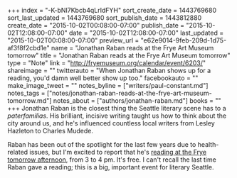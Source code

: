 +++
index = "-K-bNI7Kbcb4qLrIdFYH"
sort_create_date = 1443769680
sort_last_updated = 1443769680
sort_publish_date = 1443812880
create_date = "2015-10-02T00:08:00-07:00"
publish_date = "2015-10-02T12:08:00-07:00"
date = "2015-10-02T12:08:00-07:00"
last_updated = "2015-10-02T00:08:00-07:00"
preview_url = "e62e9014-9feb-209d-1d75-af3f8f2cbd1e"
name = "Jonathan Raban reads at the Frye Art Museum tomorrow"
title = "Jonathan Raban reads at the Frye Art Museum tomorrow"
type = "Note"
link = "http://fryemuseum.org/calendar/event/6203/"
shareimage = ""
twitterauto = "When Jonathan Raban shows up for a reading, you'd damn well better show up too."
facebookauto = ""
make_image_tweet = ""
notes_byline = ["writers/paul-constant.md"]
notes_tags = ["notes/jonathan-raban-reads-at-the-frye-art-museum-tomorrow.md"]
notes_about = ["authors/jonathan-raban.md"]
books = ""
+++
Jonathan Raban is the closest thing the Seattle literary scene has to a *paterfamilias*. His brilliant, incisive writing taught us how to think about the city around us, and he's influenced countless local writers from Lesley Hazleton to Charles Mudede.

Raban has been out of the spotlight for the last few years due to health-related issues, but I'm excited to report that he's [reading at the Frye tomorrow afternoon](http://fryemuseum.org/calendar/event/6203/), from 3 to 4 pm. It's free. I can't recall the last time Raban gave a reading; this is a big, important event for literary Seattle.